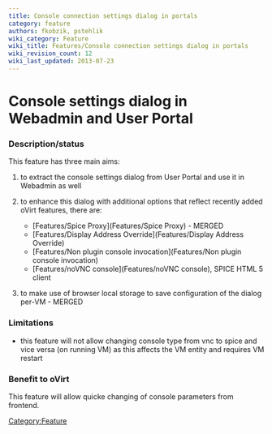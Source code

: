 ```yaml
---
title: Console connection settings dialog in portals
category: feature
authors: fkobzik, pstehlik
wiki_category: Feature
wiki_title: Features/Console connection settings dialog in portals
wiki_revision_count: 12
wiki_last_updated: 2013-07-23
---
```


# Console settings dialog in Webadmin and User Portal

### Description/status

This feature has three main aims:

1.  to extract the console settings dialog from User Portal and use it in Webadmin as well
2.  to enhance this dialog with additional options that reflect recently added oVirt features, there are:
    -   [Features/Spice Proxy](Features/Spice Proxy) - MERGED
    -   [Features/Display Address Override](Features/Display Address Override)
    -   [Features/Non plugin console invocation](Features/Non plugin console invocation)
    -   [Features/noVNC console](Features/noVNC console), SPICE HTML 5 client

3.  to make use of browser local storage to save configuration of the dialog per-VM - MERGED

### Limitations

*   this feature will not allow changing console type from vnc to spice and vice versa (on running VM) as this affects the VM entity and requires VM restart

### Benefit to oVirt

This feature will allow quicke changing of console parameters from frontend.

<Category:Feature>
